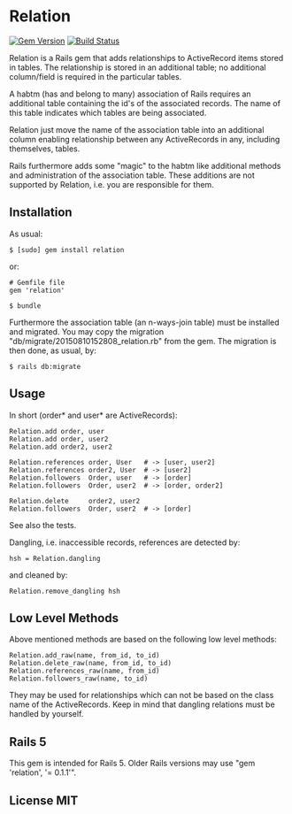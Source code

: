 # Relation
[![Gem Version](https://badge.fury.io/rb/relation.png)](http://badge.fury.io/rb/relation)
[![Build Status](https://travis-ci.org/matique/relation.png?branch=master)](https://travis-ci.org/matique/relation)

Relation is a Rails gem that adds relationships to
ActiveRecord items stored in tables.
The relationship is stored in an additional table;
no additional column/field is required in the particular tables.

A habtm (has and belong to many) association of Rails requires an
additional table containing the id's of the associated records.
The name of this table indicates which tables are being associated.

Relation just move the name of the association table into an additional
column enabling relationship between any ActiveRecords in any,
including themselves, tables.

Rails furthermore adds some "magic" to the habtm like additional methods
and administration of the association table.
These additions are not supported by Relation,
i.e. you are responsible for them.

## Installation

As usual:

    $ [sudo] gem install relation

or:

    # Gemfile file
    gem 'relation'

    $ bundle

Furthermore the association table (an n-ways-join table) must be
installed and migrated.
You may copy the migration "db/migrate/20150810152808_relation.rb"
from the gem.
The migration is then done, as usual, by:

    $ rails db:migrate

## Usage

In short (order* and user* are ActiveRecords):

    Relation.add order, user
    Relation.add order, user2
    Relation.add order2, user2

    Relation.references order, User   # -> [user, user2]
    Relation.references order2, User  # -> [user2]
    Relation.followers  Order, user   # -> [order]
    Relation.followers  Order, user2  # -> [order, order2]

    Relation.delete     order2, user2
    Relation.followers  Order, user2  # -> [order]

See also the tests.

Dangling, i.e. inaccessible records, references are detected by:

    hsh = Relation.dangling

and cleaned by:

    Relation.remove_dangling hsh

## Low Level Methods

Above mentioned methods are based on the following low level methods:

    Relation.add_raw(name, from_id, to_id)
    Relation.delete_raw(name, from_id, to_id)
    Relation.references_raw(name, from_id)
    Relation.followers_raw(name, to_id)

They may be used for relationships which can not be based on the
class name of the ActiveRecords.
Keep in mind that dangling relations must be handled by yourself.

## Rails 5

This gem is intended for Rails 5.
Older Rails versions may use "gem 'relation', '= 0.1.1'".

## License MIT
